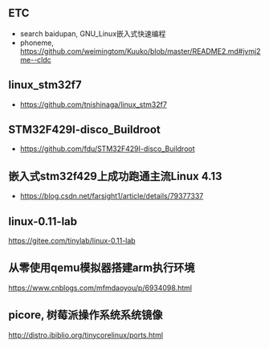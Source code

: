 ## ETC  
* search baidupan, GNU_Linux嵌入式快速编程  
* phoneme, https://github.com/weimingtom/Kuuko/blob/master/README2.md#jvmj2me--cldc  

## linux_stm32f7  
* https://github.com/tnishinaga/linux_stm32f7  

## STM32F429I-disco_Buildroot  
* https://github.com/fdu/STM32F429I-disco_Buildroot  

## 嵌入式stm32f429上成功跑通主流Linux 4.13  
* https://blog.csdn.net/farsight1/article/details/79377337  

## linux-0.11-lab  
https://gitee.com/tinylab/linux-0.11-lab  

## 从零使用qemu模拟器搭建arm执行环境  
https://www.cnblogs.com/mfmdaoyou/p/6934098.html

## picore, 树莓派操作系统系统镜像    
http://distro.ibiblio.org/tinycorelinux/ports.html  

